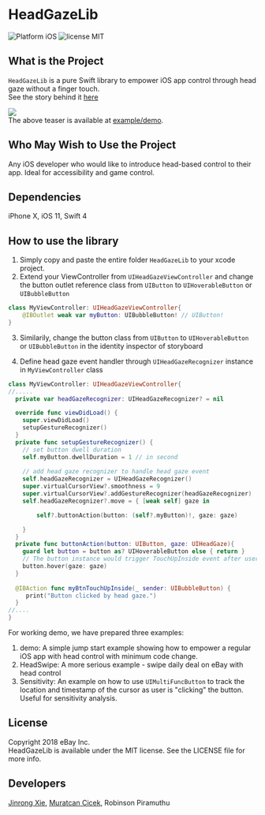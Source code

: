 # HeadGazeLib

![Platform iOS](https://img.shields.io/badge/platform-iOS-orange.svg)
![license MIT](https://img.shields.io/badge/license-MIT-brightgreen.svg)
## What is the Project
`HeadGazeLib` is a pure Swift library to empower iOS app control through head gaze without a finger touch.  
See the story behind it [here](https://www.ebayinc.com/stories/news/ebay-open-sources-technology-that-uses-head-motion-to-navigate-user-interface-on-iphone-x/)

![](https://github.com/ebay/HeadGazeLib/blob/master/examples/demo/demo/video/teaser.gif)  
The above teaser is available at [example/demo](https://github.com/ebay/HeadGazeLib/tree/master/examples/demo).

## Who May Wish to Use the Project
Any iOS developer who would like to introduce head-based control to their app. Ideal for accessibility and game control.

## Dependencies
iPhone X, iOS 11, Swift 4

## How to use the library
1. Simply copy and paste the entire folder `HeadGazeLib` to your xcode project.
2. Extend your ViewController from `UIHeadGazeViewController` and change the button outlet reference class from `UIButton` to `UIHoverableButton` or `UIBubbleButton`
```swift
class MyViewController: UIHeadGazeViewController{
    @IBOutlet weak var myButton: UIBubbleButton! // UIButton!
}
```
3. Similarily, change the button class from `UIButton` to `UIHoverableButton` or `UIBubbleButton` in the identity inspector of storyboard

4. Define head gaze event handler through `UIHeadGazeRecognizer` instance in `MyViewController` class
```swift
class MyViewController: UIHeadGazeViewController{
//.....
  private var headGazeRecognizer: UIHeadGazeRecognizer? = nil

  override func viewDidLoad() {
    super.viewDidLoad()
    setupGestureRecognizer()
  }
  private func setupGestureRecognizer() {
    // set button dwell duration
    self.myButton.dwellDuration = 1 // in second
    
    // add head gaze recognizer to handle head gaze event
    self.headGazeRecognizer = UIHeadGazeRecognizer()
    super.virtualCursorView?.smoothness = 9
    super.virtualCursorView?.addGestureRecognizer(headGazeRecognizer)
    self.headGazeRecognizer?.move = { [weak self] gaze in

        self?.buttonAction(button: (self?.myButton)!, gaze: gaze)

    }
  }
  private func buttonAction(button: UIButton, gaze: UIHeadGaze){
    guard let button = button as? UIHoverableButton else { return }
    // The button instance would trigger TouchUpInside event after user specified seconds
    button.hover(gaze: gaze) 
  }
  
  @IBAction func myBtnTouchUpInside(_ sender: UIBubbleButton) {
     print("Button clicked by head gaze.")
  }
//....
}
```

For working demo, we have prepared three examples:
1. demo: A simple jump start example showing how to empower a regular iOS app with head control with minimum code change.  
2. HeadSwipe: A more serious example - swipe daily deal on eBay with head control  
3. Sensitivity: An example on how to use `UIMultiFuncButton` to track the location and timestamp of the cursor as user is "clicking" the button. Useful for sensitivity analysis.  

## License
Copyright 2018 eBay Inc.  
HeadGazeLib is available under the MIT license. See the LICENSE file for more info.

## Developers
[Jinrong Xie](http://jinrongxie.net/), [Muratcan Cicek](https://users.soe.ucsc.edu/~cicekm/), Robinson Piramuthu
